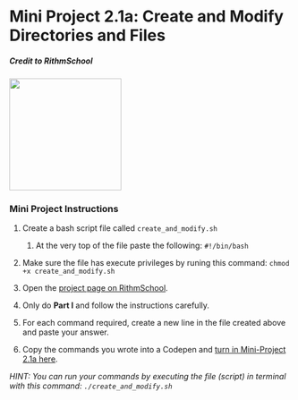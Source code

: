 # Mini Project 2.1a: Create and Modify Directories and Files

##### Credit to RithmSchool
<img width="200" src="https://www.rithmschool.com/assets/logos/rithm_logo-0bbe0cba0becc168bb1ed46540bd26d6921d9f5194372128512268c203687780.svg" />

### Mini Project Instructions

1. Create a bash script file called `create_and_modify.sh`
    1. At the very top of the file paste the following: `#!/bin/bash`

1. Make sure the file has execute privileges by runing this command: `chmod +x create_and_modify.sh`

1. Open the [project page on RithmSchool](https://www.rithmschool.com/courses/terminal/terminal-basics-exercises).

1. Only do **Part I** and follow the instructions carefully.

1. For each command required, create a new line in the file created above and paste your answer.

1. Copy the commands you wrote into a Codepen and [turn in Mini-Project 2.1a here](https://docs.google.com/forms/d/e/1FAIpQLSc_sfQGLtQm0urCPut6eXEv032EcCZrKGJFDcvJjs7IWP4NTg/viewform?usp=pp_url&entry.528082491=Mini-Project+2.1a).

_HINT: You can run your commands by executing the file (script) in terminal with this command: `./create_and_modify.sh`_
